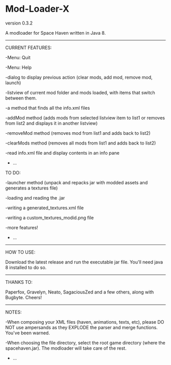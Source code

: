 # Mod-Loader-X
version 0.3.2

A modloader for Space Haven written in Java 8.

---



CURRENT FEATURES:

-Menu: Quit

-Menu: Help

-dialog to display previous action (clear mods, add mod, remove mod, launch)

-listview of current mod folder and mods loaded, with items that switch between them.

-a method that finds all the info.xml files

-addMod method (adds mods from selected listview item to list1 or removes from list2 and displays it in another listview)

-removeMod method (removes mod from list1 and adds back to list2)

-clearMods method (removes all mods from list1 and adds back to list2)

-read info.xml file and display contents in an info pane

- ...



TO DO:

-launcher method (unpack and repacks jar with modded assets and generates a textures file)

-loading and reading the .jar

-writing a generated_textures.xml file

-writing a custom_textures_modid.png file

-more features!

- ...



---

HOW TO USE:

Download the latest release and run the executable jar file. You'll need java 8 installed to do so.

---

THANKS TO:

Paperfox, Gravelyn, Neato, SagaciousZed and a few others, along with Bugbyte. Cheers!

---

NOTES:

-When composing your XML files (haven, animations, texts, etc), please DO NOT use ampersands as they EXPLODE the parser and merge functions. You've been warned.

-When choosing the file directory, select the root game directory (where the spacehaven.jar). The modloader will take care of the rest.

- ...
